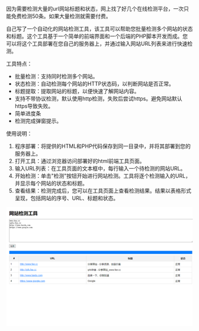 因为需要检测大量的url网站标题和状态，网上找了好几个在线检测平台，一次只能免费检测50条。如果大量检测就需要付费。

自己写了一个自动化的网站检测工具，该工具可以帮助您批量检测多个网站的状态和标题。这个工具基于一个简单的前端界面和一个后端的PHP脚本开发而成。您可以将这个工具部署在您自己的服务器上，并通过输入网站URL列表来进行快速检测。

工具特点：

* 批量检测：支持同时检测多个网站。
* 状态检测：自动检测每个网站的HTTP状态码，以判断网站是否正常。
* 标题提取：提取网站的标题，以便快速了解网站内容。
* 支持不带协议检测，默认使用http检测，失败后尝试https。避免网站默认https导致失败。
* 简单进度条
* 检测完成弹窗提示。

使用说明：

1. 程序部署：将提供的HTML和PHP代码保存到同一目录中，并将其部署到您的服务器上。
2. 打开工具：通过浏览器访问部署好的html前端工具页面。
3. 输入URL列表：在工具页面的文本框中，每行输入一个待检测的网站URL。
4. 开始检测：单击"检测"按钮开始进行网站检测。工具将逐个检测输入的URL，并显示每个网站的状态和标题。
5. 查看结果：检测完成后，您可以在工具页面上查看检测结果。结果以表格形式呈现，包括网站的序号、URL、标题和状态。


![](https://github.com/fxecc/URL-detection/blob/main/%E7%BD%91%E7%AB%99%E6%A3%80%E6%B5%8B%E5%B7%A5%E5%85%B7.png?raw=true)
